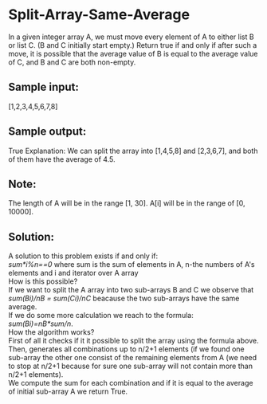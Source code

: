 # Split-Array-Same-Average
In a given integer array A, we must move every element of A to either list B or list C. (B and C initially start empty.) 
Return true if and only if after such a move, it is possible that the average value of B is equal to the average value of C, and B and C are both non-empty. 
## Sample input: 
[1,2,3,4,5,6,7,8] 
## Sample output:
True 
Explanation: We can split the array into [1,4,5,8] and [2,3,6,7], and both of them have the average 
of 4.5. 
## Note: 
The length of A will be in the range [1, 30]. 
A[i] will be in the range of [0, 10000].

## Solution: 
A solution to this problem exists if and only if:  
*sum\*i%n==0* where sum is the sum of elements in A, n-the numbers of A's elements and i and iterator over A array  
How is this possible?  
If we want to split the A array into two sub-arrays B and C we observe that *sum(Bi)/nB = sum(Ci)/nC* beacause the two sub-arrays have the same average.  
If we do some more calculation we reach to the formula:  
*sum(Bi)=nB\*sum/n*.  
How the algorithm works?  
First of all it checks if it it possible to split the array using the formula above.  
Then, generates all combinations up to n/2+1 elements (if we found one sub-array the other one consist of the remaining elements from A (we need to stop at n/2+1 because for sure one sub-array will not contain more than n/2+1 elements).  
We compute the sum for each combination and if it is equal to the average of initial sub-array A we return True.  

